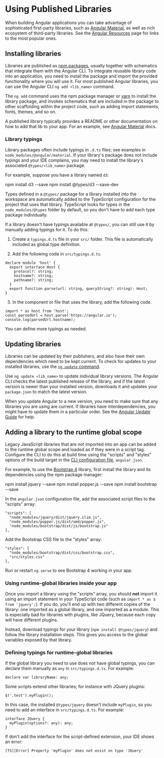 # Using Published Libraries

When building Angular applications you can take advantage of sophisticated first-party libraries, such as [Angular Material](https://material.angular.io/), as well as rich ecosystem of third-party libraries.
See the [Angular Resources](https://angular.io/resources) page for links to the most popular ones.

## Installing libraries

Libraries are published as [npm packages](guide/npm-packages), usually together with schematics that integrate them with the Angular CLI.
To integrate reusable library code into an application, you need to install the package and import the provided functionality where you will use it. For most published Angular libraries, you can use the Angular CLI `ng add <lib_name>` command.

The `ng add` command uses the npm package manager or [yarn](https://yarnpkg.com/) to install the library package, and invokes schematics that are included in the package to other scaffolding within the project code, such as adding import statements, fonts, themes, and so on.

A published library typically provides a README or other documentation on how to add that lib to your app.
For an example, see [Angular Material](https://material.angular.io/) docs.

### Library typings

Library packages often include typings in `.d.ts` files; see examples in `node_modules/@angular/material`. If your library's package does not include typings and your IDE complains, you may need to install the library's associated `@types/<lib_name>` package.

For example, suppose you have a library named `d3`:

<code-example language="bash">
npm install d3 --save
npm install @types/d3 --save-dev
</code-example>

Types defined in a `@types/` package for a library installed into the workspace are automatically added to the TypeScript configuration for the project that uses that library.
TypeScript looks for types in the `node_modules/@types` folder by default, so you don't have to add each type package individually.

If a library doesn't have typings available at `@types/`, you can still use it by manually adding typings for it.
To do this:

1. Create a `typings.d.ts` file in your `src/` folder. This file is automatically included as global type definition.

2. Add the following code in `src/typings.d.ts`.

```
declare module 'host' {
  export interface Host {
    protocol?: string;
    hostname?: string;
    pathname?: string;
  }
  export function parse(url: string, queryString?: string): Host;
}
```

3. In the component or file that uses the library, add the following code.

```
import * as host from 'host';
const parsedUrl = host.parse('https://angular.io');
console.log(parsedUrl.hostname);
```

You can define more typings as needed.

## Updating libraries

Libraries can be updated by their publishers, and also have their own dependencies which need to be kept current.
To check for updates to your installed libraries, use the [`ng update` command](cli/update).

Use `ng update <lib_name>` to update individual library versions. The Angular CLI checks the latest published release of the library, and if the latest version is newer than your installed version, downloads it and updates your `package.json` to match the latest version.

When you update Angular to a new version, you need to make sure that any libraries you are using are current. If libraries have interdependencies, you might have to update them in a particular order.
See the [Angular Update Guide](https://update.angular.io/) for help.

## Adding a library to the runtime global scope

Legacy JavaScript libraries that are not imported into an app can be added to the runtime global scope and loaded as if they were in a script tag.
Configure the CLI to do this at build time using the "scripts" and "styles" options of the build target in the [CLI configuration file](guide/workspace-config), `angular.json`.

For example, to use the [Bootstrap 4](https://getbootstrap.com/docs/4.0/getting-started/introduction/) library, first install the library and its dependencies using the npm package manager:

<code-example language="bash">
npm install jquery --save
npm install popper.js --save
npm install bootstrap --save
</code-example>

In the `angular.json` configuration file, add the associated script files to the "scripts" array:

```
"scripts": [
  "node_modules/jquery/dist/jquery.slim.js",
  "node_modules/popper.js/dist/umd/popper.js",
  "node_modules/bootstrap/dist/js/bootstrap.js"
],
```

Add the Bootstrap CSS file to the "styles" array:

```
"styles": [
  "node_modules/bootstrap/dist/css/bootstrap.css",
  "src/styles.css"
],
```

Run or restart `ng serve` to see Bootstrap 4 working in your app.

### Using runtime-global libraries inside your app

Once you import a library using the "scripts" array, you should **not** import it using an import statement in your TypeScript code (such as `import * as $ from 'jquery';`).
If you do, you'll end up with two different copies of the library: one imported as a global library, and one imported as a module.
This is especially bad for libraries with plugins, like JQuery, because each copy will have different plugins.

Instead, download typings for your library (`npm install @types/jquery`) and follow the library installation steps. This gives you access to the global variables exposed by that library.

### Defining typings for runtime-global libraries

If the global library you need to use does not have global typings, you can declare them manually as `any` in `src/typings.d.ts`. For example:

```
declare var libraryName: any;
```

Some scripts extend other libraries; for instance with JQuery plugins:

```
$('.test').myPlugin();
```

In this case, the installed `@types/jquery` doesn't include `myPlugin`, so you need to add an interface in `src/typings.d.ts`. For example:

```
interface JQuery {
  myPlugin(options?: any): any;
}
```

If don't add the interface for the script-defined extension, your IDE shows an error:

```
[TS][Error] Property 'myPlugin' does not exist on type 'JQuery'
```
